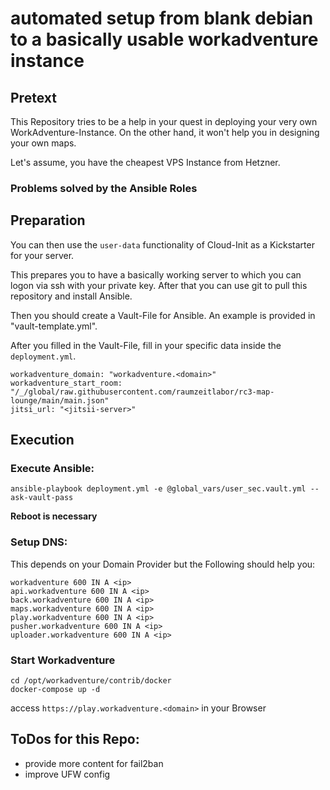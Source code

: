 # automated setup from blank debian to a basically usable workadventure instance

## Pretext

This Repository tries to be a help in your quest in deploying your very own WorkAdventure-Instance.
On the other hand, it won't help you in designing your own maps. 

Let's assume, you have the cheapest VPS Instance from Hetzner.

### Problems solved by the Ansible Roles

## Preparation

You can then use the `user-data` functionality of Cloud-Init as a Kickstarter for your server. 

This prepares you to have a basically working server to which you can logon via ssh with your private key. 
After that you can use git to pull this repository and install Ansible.

Then you should create a Vault-File for Ansible. An example is provided in "vault-template.yml".

After you filled in the Vault-File, fill in your specific data inside the `deployment.yml`.
```
workadventure_domain: "workadventure.<domain>"
workadventure_start_room: "/_/global/raw.githubusercontent.com/raumzeitlabor/rc3-map-lounge/main/main.json"
jitsi_url: "<jitsii-server>"
```
## Execution

### Execute Ansible:
```
ansible-playbook deployment.yml -e @global_vars/user_sec.vault.yml --ask-vault-pass
```

**Reboot is necessary**

### Setup DNS:
This depends on your Domain Provider but the Following should help you:
```
workadventure 600 IN A <ip>
api.workadventure 600 IN A <ip>
back.workadventure 600 IN A <ip>
maps.workadventure 600 IN A <ip>
play.workadventure 600 IN A <ip>
pusher.workadventure 600 IN A <ip>
uploader.workadventure 600 IN A <ip>
```

### Start Workadventure
```
cd /opt/workadventure/contrib/docker
docker-compose up -d
```

access `https://play.workadventure.<domain>` in your Browser



## ToDos for this Repo:

* provide more content for fail2ban
* improve UFW config
